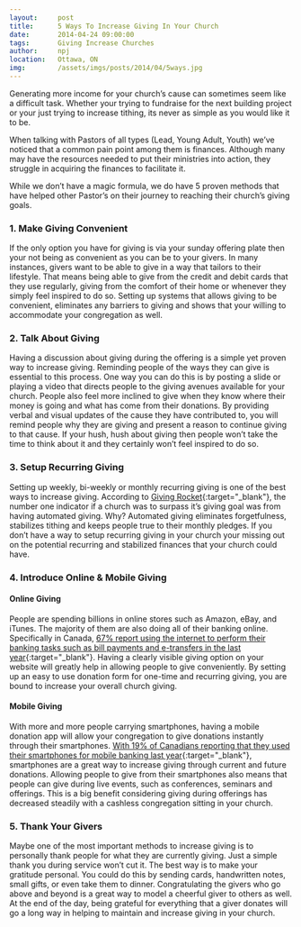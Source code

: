 ```yaml
---
layout:     post
title:      5 Ways To Increase Giving In Your Church
date:       2014-04-24 09:00:00
tags:       Giving Increase Churches
author:     npj
location:   Ottawa, ON
img:        /assets/imgs/posts/2014/04/5ways.jpg
---
```


Generating more income for your church’s cause can sometimes seem like a difficult task. Whether your trying to fundraise for the next building project or your just trying to increase tithing, its never as simple as you would like it to be. 

When talking with Pastors of all types (Lead, Young Adult, Youth)  we’ve noticed that a common pain point among them is finances. Although many may have the resources needed to put their ministries into action, they struggle in acquiring the finances to facilitate it. 

While we don’t have a magic formula, we do have 5 proven methods that have helped other Pastor’s on their journey to reaching their church’s giving goals.

<!-- more -->

### 1. Make Giving Convenient 

If the only option you have for giving is via your sunday offering plate then your not being as convenient as you can be to your givers. In many instances, givers want to be able to give in a way that tailors to their lifestyle. That means being able to give from the credit and debit cards that they use regularly, giving from the comfort of their home or whenever they simply feel inspired to do so. Setting up systems that allows giving to be convenient, eliminates any barriers to giving and shows that your willing to accommodate your congregation as well. 

### 2. Talk About Giving

Having a discussion about giving during the offering is a simple yet proven way to increase giving. Reminding people of the ways they can give is essential to this process. One way you can do this is by posting a slide or playing a video that directs people to the giving avenues available for your church. People also feel more inclined to give when they know where their money is going and what has come from their donations. By providing verbal and visual updates of the cause they have contributed to, you will remind people why they are giving and present a reason to continue giving to that cause. If your hush, hush about giving then people won’t take the time to think about it and they certainly won’t feel inspired to do so. 

### 3. Setup Recurring Giving 

Setting up weekly, bi-weekly or monthly recurring giving is one of the best ways to increase giving. According to [Giving Rocket](http://therocketcompany.com/giving/){:target="_blank"}, the number one indicator if a church was to surpass it’s giving goal was from having automated giving. Why? Automated giving eliminates forgetfulness, stabilizes tithing and keeps people true to their monthly pledges. If you don’t have a way to setup recurring giving in your church your missing out on the potential recurring and stabilized finances that your church could have.  


### 4.  Introduce Online & Mobile Giving 

#### Online Giving

People are spending billions in online stores such as Amazon, eBay, and iTunes. The majority of them are also doing all of their banking online. Specifically in Canada, [67% report using the internet to perform their banking tasks such as bill payments and e-transfers in the last year](http://www.cba.ca/en/media-room/50-backgrounders-on-banking-issues/125-technology-and-banking){:target="_blank"}.  Having a clearly visible giving option on your website will greatly help in allowing people to give conveniently. By setting up an easy to use donation form for one-time and recurring giving, you are bound to increase your overall church giving.

#### Mobile Giving

With more and more people carrying smartphones, having a mobile donation app will allow your congregation to give donations instantly through their smartphones. [With 19% of Canadians reporting that they used their smartphones for mobile banking last year](http://www.cba.ca/en/media-room/50-backgrounders-on-banking-issues/125-technology-and-banking){:target="_blank"}, smartphones are a great way to increase giving through current and future donations.  Allowing people to give from their smartphones also means that people can give during live events, such as conferences, seminars and offerings. This is a big benefit considering giving during offerings has decreased steadily with a cashless congregation sitting in your church.

### 5. Thank Your Givers 

Maybe one of the most important methods to increase giving is to personally thank people for what they are currently giving. Just a simple thank you during service won’t cut it. The best way is to make your gratitude personal. You could do this by sending cards, handwritten notes, small gifts, or even take them to dinner. Congratulating the givers who go above and beyond is a great way to model a cheerful giver to others as well. At the end of the day, being grateful for everything that a giver donates will go a long way in helping to maintain and increase giving in your church. 